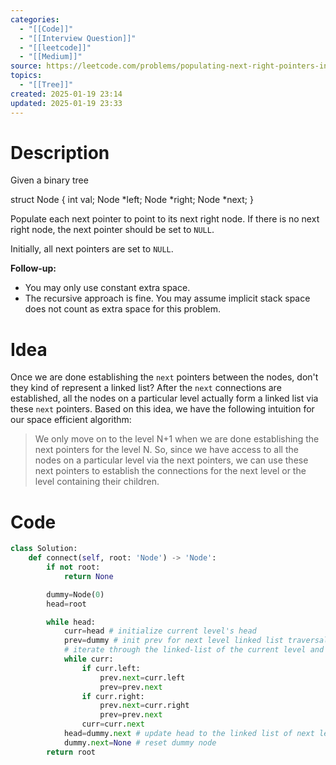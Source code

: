 ```yaml
---
categories:
  - "[[Code]]"
  - "[[Interview Question]]"
  - "[[leetcode]]"
  - "[[Medium]]"
source: https://leetcode.com/problems/populating-next-right-pointers-in-each-node-ii
topics:
  - "[[Tree]]"
created: 2025-01-19 23:14
updated: 2025-01-19 23:33
---
```

# Description
Given a binary tree

struct Node {
  int val;
  Node *left;
  Node *right;
  Node *next;
}

Populate each next pointer to point to its next right node. If there is no next right node, the next pointer should be set to `NULL`.

Initially, all next pointers are set to `NULL`.

**Follow-up:**
- You may only use constant extra space.
- The recursive approach is fine. You may assume implicit stack space does not count as extra space for this problem.

# Idea 
Once we are done establishing the `next` pointers between the nodes, don't they kind of represent a linked list? After the `next` connections are established, all the nodes on a particular level actually form a linked list via these `next` pointers. Based on this idea, we have the following intuition for our space efficient algorithm:

> We only move on to the level N+1 when we are done establishing the next pointers for the level N. So, since we have access to all the nodes on a particular level via the next pointers, we can use these next pointers to establish the connections for the next level or the level containing their children.
# Code
```python
class Solution:
    def connect(self, root: 'Node') -> 'Node':
        if not root:
            return None

        dummy=Node(0)        
        head=root        

        while head:
            curr=head # initialize current level's head
            prev=dummy # init prev for next level linked list traversal
			# iterate through the linked-list of the current level and connect all the siblings in the next level
            while curr:  
                if curr.left:
                    prev.next=curr.left
                    prev=prev.next
                if curr.right:
                    prev.next=curr.right
                    prev=prev.next                                                
                curr=curr.next
            head=dummy.next # update head to the linked list of next level
            dummy.next=None # reset dummy node
        return root
```